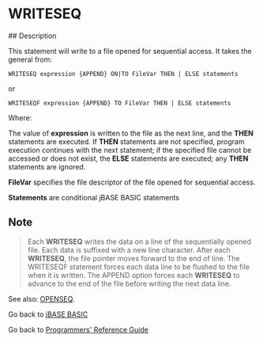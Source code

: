 # WRITESEQ

<PageHeader />
## Description

This statement will write to a file opened for sequential access. It takes the general from:

```
WRITESEQ expression {APPEND} ON|TO FileVar THEN | ELSE statements
```

or

```
WRITESEQF expression {APPEND} TO FileVar THEN | ELSE statements
```

Where:

The value of **expression** is written to the file as the next line, and the **THEN** statements are executed. If **THEN** statements are not specified, program execution continues with the next statement; if the specified file cannot be accessed or does not exist, the **ELSE** statements are executed; any **THEN** statements are ignored.

**FileVar** specifies the file descriptor of the file opened for sequential access.

**Statements** are conditional jBASE BASIC statements

## Note

> Each **WRITESEQ** writes the data on a line of the sequentially opened file. Each data is suffixed with a new line character. After each **WRITESEQ**, the file pointer moves forward to the end of line. The WRITESEQF statement forces each data line to be flushed to the file when it is written. The APPEND option forces each **WRITESEQ** to advance to the end of the file before writing the next data line.

See also: [OPENSEQ](./../openseq).

Go back to [jBASE BASIC](./../README.md)

Go back to [Programmers' Reference Guide](./../../reference-guides/jbc/README.md)

  
<PageFooter />
